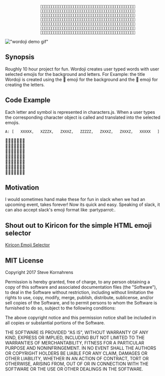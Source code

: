                     💯💯💯💯💯💯💯💯💯💯💯💯💯💯💯💯💯💯💯💯💯💯💯💯💯💯💯💯💯💯💯💯💯💯💯💯💯💯💯💯💯💯💯
                    💯🎱💯💯💯🎱💯💯🎱🎱🎱💯💯🎱🎱🎱🎱💯💯🎱🎱🎱🎱💯💯💯🎱🎱🎱💯💯🎱🎱🎱🎱🎱💯🎱🎱🎱🎱🎱💯
                    💯🎱💯💯💯🎱💯🎱💯💯💯🎱💯🎱💯💯💯🎱💯🎱💯💯💯🎱💯🎱💯💯💯🎱💯💯💯🎱💯💯💯💯💯🎱💯💯💯
                    💯🎱💯🎱💯🎱💯🎱💯💯💯🎱💯🎱🎱🎱🎱💯💯🎱💯💯💯🎱💯🎱💯💯💯🎱💯💯💯🎱💯💯💯💯💯🎱💯💯💯
                    💯🎱🎱💯🎱🎱💯🎱💯💯💯🎱💯🎱💯💯🎱💯💯🎱💯💯💯🎱💯🎱💯💯💯🎱💯🎱💯🎱💯💯💯💯💯🎱💯💯💯
                    💯🎱💯💯💯🎱💯💯🎱🎱🎱💯💯🎱💯💯💯🎱💯🎱🎱🎱🎱💯💯💯🎱🎱🎱💯💯🎱🎱🎱💯💯💯🎱🎱🎱🎱🎱💯
                    💯💯💯💯💯💯💯💯💯💯💯💯💯💯💯💯💯💯💯💯💯💯💯💯💯💯💯💯💯💯💯💯💯💯💯💯💯💯💯💯💯💯💯

!["wordoji demo gif"](https://github.com/SKornahrens/Wordoji/blob/master/wordojidemo.gif)

## Synopsis

Roughly 10 hour project for fun. Wordoji creates user typed words with user selected emojis for the background and letters. For Example: the title Wordoji is created using the 💯 emoji for the background and the 🎱 emoji for creating the letters.

## Code Example

Each letter and symbol is represented in characters.js. When a user types the corresponding character object is called and translated into the selected emojis.

`A: [  
XXXXX,  
XZZZX,  
ZXXXZ,  
ZZZZZ,  
ZXXXZ,  
ZXXXZ,  
XXXXX  
    ]`  

🎂🎂🎂🎂🎂🎂🎂  
🎂🎂🍩🍩🍩🎂🎂  
🎂🍩🎂🎂🎂🍩🎂  
🎂🍩🍩🍩🍩🍩🎂  
🎂🍩🎂🎂🎂🍩🎂  
🎂🍩🎂🎂🎂🍩🎂  
🎂🎂🎂🎂🎂🎂🎂  

## Motivation

I would sometimes hand make these for fun in slack when we had an upcoming event, takes forever! Now its quick and easy. Speaking of slack, it can also accept slack's emoji format like :partyparrot:.


## Shout out to Kiricon for the simple HTML emoji selector
[Kiricon Emoji Selector](github.com/Kiricon/emoji-selector)


## MIT License

Copyright 2017 Steve Kornahrens

Permission is hereby granted, free of charge, to any person obtaining a copy of this software and associated documentation files (the "Software"), to deal in the Software without restriction, including without limitation the rights to use, copy, modify, merge, publish, distribute, sublicense, and/or sell copies of the Software, and to permit persons to whom the Software is furnished to do so, subject to the following conditions:

The above copyright notice and this permission notice shall be included in all copies or substantial portions of the Software.

THE SOFTWARE IS PROVIDED "AS IS", WITHOUT WARRANTY OF ANY KIND, EXPRESS OR IMPLIED, INCLUDING BUT NOT LIMITED TO THE WARRANTIES OF MERCHANTABILITY, FITNESS FOR A PARTICULAR PURPOSE AND NONINFRINGEMENT. IN NO EVENT SHALL THE AUTHORS OR COPYRIGHT HOLDERS BE LIABLE FOR ANY CLAIM, DAMAGES OR OTHER LIABILITY, WHETHER IN AN ACTION OF CONTRACT, TORT OR OTHERWISE, ARISING FROM, OUT OF OR IN CONNECTION WITH THE SOFTWARE OR THE USE OR OTHER DEALINGS IN THE SOFTWARE.
